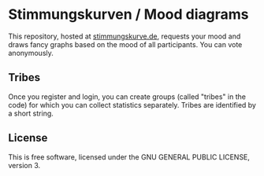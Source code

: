 # Stimmungskurven / Mood diagrams

This repository, hosted at [stimmungskurve.de](https://stimmungskurve.de), requests your mood and draws fancy graphs based on the mood of all participants. You can vote anonymously.
## Tribes

Once you register and login, you can create groups (called "tribes" in the code) for which you can collect statistics separately. Tribes are identified by a short string.

## License

This is free software, licensed under the GNU GENERAL PUBLIC LICENSE, version 3.  
